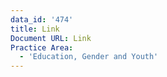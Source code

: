 ```yaml
---
data_id: '474'
title: Link
Document URL: Link
Practice Area:
  - 'Education, Gender and Youth'
---
```

